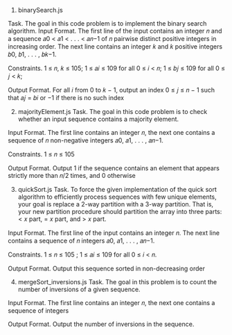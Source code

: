 1. binarySearch.js

Task. The goal in this code problem is to implement the binary search algorithm.
Input Format. The first line of the input contains an integer 𝑛 and a sequence 𝑎0 < 𝑎1 < . . . < 𝑎𝑛−1 of
𝑛 pairwise distinct positive integers in increasing order. The next line contains an integer 𝑘 and 𝑘
positive integers 𝑏0, 𝑏1, . . . , 𝑏𝑘−1.

Constraints. 1 ≤ 𝑛, 𝑘 ≤ 105; 1 ≤ 𝑎𝑖 ≤ 109 for all 0 ≤ 𝑖 < 𝑛; 1 ≤ 𝑏𝑗 ≤ 109 for all 0 ≤ 𝑗 < 𝑘;

Output Format. For all 𝑖 from 0 to 𝑘 − 1, output an index 0 ≤ 𝑗 ≤ 𝑛 − 1 such that 𝑎𝑗 = 𝑏𝑖 or −1 if there
is no such index

2. majorityElement.js
Task. The goal in this code problem is to check whether an input sequence contains a majority element.

Input Format. The first line contains an integer 𝑛, the next one contains a sequence of 𝑛 non-negative
integers 𝑎0, 𝑎1, . . . , 𝑎𝑛−1.

Constraints. 1 ≤ 𝑛 ≤ 105

Output Format. Output 1 if the sequence contains an element that appears strictly more than 𝑛/2 times,
and 0 otherwise

3. quickSort.js
Task. To force the given implementation of the quick sort algorithm to efficiently process sequences with
few unique elements, your goal is replace a 2-way partition with a 3-way partition. That is, your new
partition procedure should partition the array into three parts: < 𝑥 part, = 𝑥 part, and > 𝑥 part.

Input Format. The first line of the input contains an integer 𝑛. The next line contains a sequence of 𝑛
integers 𝑎0, 𝑎1, . . . , 𝑎𝑛−1.

Constraints. 1 ≤ 𝑛 ≤ 105
; 1 ≤ 𝑎𝑖 ≤ 109
for all 0 ≤ 𝑖 < 𝑛.

Output Format. Output this sequence sorted in non-decreasing order

4. mergeSort_inversions.js
Task. The goal in this problem is to count the number of inversions of a given sequence.

Input Format. The first line contains an integer 𝑛, the next one contains a sequence of integers

Output Format. Output the number of inversions in the sequence.
